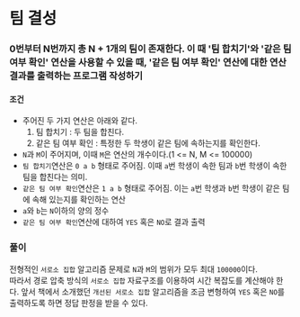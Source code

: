 # 팀 결성
### 0번부터 N번까지 총 N + 1개의 팀이 존재한다. 이 때 '팀 합치기'와 '같은 팀 여부 확인' 연산을 사용할 수 있을 때, '같은 팀 여부 확인' 연산에 대한 연산 결과를 출력하는 프로그램 작성하기
#### 조건
- 주어진 두 가지 연산은 아래와 같다.
  1. 팀 합치기 : 두 팀을 합친다.
  2. 같은 팀 여부 확인 : 특정한 두 학생이 같은 팀에 속하는지를 확인한다.
- ```N```과 ```M```이 주어지며, 이때 ```M```은 연산의 개수이다.(1 <= N, M <= 100000)
- ```팀 합치기```연산은 ```0 a b``` 형태로 주어짐. 이때 ```a```번 학생이 속한 팀과 ```b```번 학생이 속한 팀을 합친다는 의미.
- ```같은 팀 여부 확인```연산은 ```1 a b``` 형태로 주어짐. 이는 ```a```번 학생과 ```b```번 학생이 같은 팀에 속해 있는지를 확인하는 연산
- ```a```와 ```b```는 ```N```이하의 양의 정수
- ```같은 팀 여부 확인```연산에 대하여 ```YES``` 혹은 ```NO```로 결과 출력
### 풀이
전형적인 ```서로소 집합``` 알고리즘 문제로 ```N```과 ```M```의 범위가 모두 최대 ```100000```이다.  
따라서 경로 압축 방식의 ```서로소 집합``` 자료구조를 이용하여 시간 복잡도를 계산해야 한다. 앞서 책에서 소개했던 ```개선된 서로소 집합``` 알고리즘을 조금 변형하여 ```YES``` 혹은 ```NO```를 출력하도록 하면 정답 판정을 받을 수 있다.

